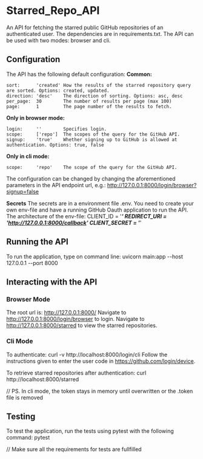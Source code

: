 # Starred_Repo_API
An API for fetching the starred public GitHub repositories of an authenticated user.
The dependencies are in requirements.txt.
The API can be used with two modes: browser and cli.

## Configuration
The API has the following default configuration:
**Common:**
```
sort:      'created' How the results of the starred repository query are sorted. Options: created, updated.
direction: 'desc'    The direction of sorting. Options: asc, desc
per_page:  30        The number of results per page (max 100)
page:      1         The page number of the results to fetch.
```
**Only in browser mode:**
```
login:     ''        Specifies login.
scope:     ['repo']  The scopes of the query for the GitHub API.
signup:    'true'    Whether signing up to GitHub is allowed at authentication. Options: true, false
```
**Only in cli mode:**
```
scope:     'repo'    The scope of the query for the GitHub API.
```
The configuration can be changed by changing the aforementioned parameters in the API endpoint url, e.g.:
http://127.0.0.1:8000/login/browser?signup=false


**Secrets**
The secrets are in a environment file .env. You need to create your own env-file and have a running GitHub Oauth application to run the API.
The architecture of the env-file:
CLIENT_ID = '***'
REDIRECT_URI = 'http://127.0.0.1:8000/callback'
CLIENT_SECRET = '***'

## Running the API
To run the application, type on command line:
uvicorn main:app --host 127.0.0.1 --port 8000

## Interacting with the API

### Browser Mode
The root url is: http://127.0.0.1:8000/
Navigate to http://127.0.0.1:8000/login/browser to login. 
Navigate to http://127.0.0.1:8000/starred to view the starred repositories.

### Cli Mode
To authenticate: curl -v http://localhost:8000/login/cli
Follow the instructions given to enter the user code in https://github.com/login/device.

To retrieve starred repositories after authentication: curl http://localhost:8000/starred

// PS. In cli mode, the token stays in memory until overwritten or the .token file is removed

## Testing
To test the application, run the tests using pytest with the following command:
pytest

// Make sure all the requirements for tests are fullfilled
